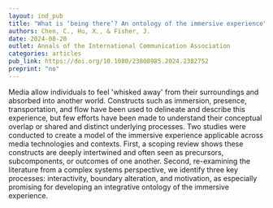 ```yaml
---
layout: ind_pub
title: "What is ‘being there’? An ontology of the immersive experience"
authors: Chen, C., Hu, X., & Fisher, J.
date: 2024-08-20
outlet: Annals of the International Communication Association
categories: articles
pub_link: https://doi.org/10.1080/23808985.2024.2382752
preprint: "no"
---
```


Media allow individuals to feel 'whisked away' from their surroundings and absorbed into another world. Constructs such as immersion, presence, transportation, and flow have been used to delineate and describe this experience, but few efforts have been made to understand their conceptual overlap or shared and distinct underlying processes. Two studies were conducted to create a model of the immersive experience applicable across media technologies and contexts. First, a scoping review shows these constructs are deeply intertwined and often seen as precursors, subcomponents, or outcomes of one another. Second, re-examining the literature from a complex systems perspective, we identify three key processes: interactivity, boundary alteration, and motivation, as especially promising for developing an integrative ontology of the immersive experience.